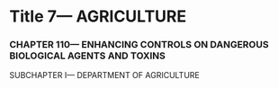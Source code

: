 
# Title 7— AGRICULTURE
### CHAPTER 110— ENHANCING CONTROLS ON DANGEROUS BIOLOGICAL AGENTS AND TOXINS

SUBCHAPTER I— DEPARTMENT OF AGRICULTURE
